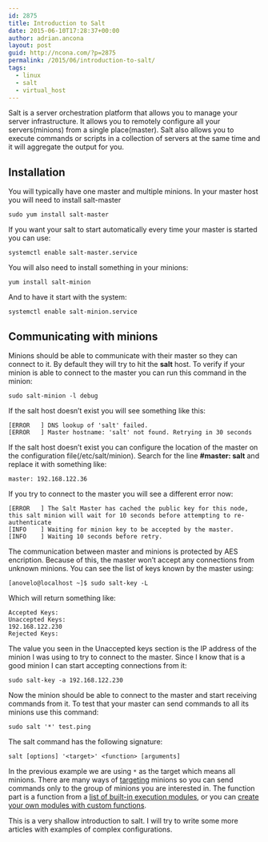 ```yaml
---
id: 2875
title: Introduction to Salt
date: 2015-06-10T17:28:37+00:00
author: adrian.ancona
layout: post
guid: http://ncona.com/?p=2875
permalink: /2015/06/introduction-to-salt/
tags:
  - linux
  - salt
  - virtual_host
---
```

Salt is a server orchestration platform that allows you to manage your server infrastructure. It allows you to remotely configure all your servers(minions) from a single place(master). Salt also allows you to execute commands or scripts in a collection of servers at the same time and it will aggregate the output for you.

## Installation

You will typically have one master and multiple minions. In your master host you will need to install salt-master

```
sudo yum install salt-master
```

If you want your salt to start automatically every time your master is started you can use:

```
systemctl enable salt-master.service
```

You will also need to install something in your minions:

```
yum install salt-minion
```

And to have it start with the system:

```
systemctl enable salt-minion.service
```

<!--more-->

## Communicating with minions

Minions should be able to communicate with their master so they can connect to it. By default they will try to hit the **salt** host. To verify if your minion is able to connect to the master you can run this command in the minion:

```
sudo salt-minion -l debug
```

If the salt host doesn&#8217;t exist you will see something like this:

```
[ERROR   ] DNS lookup of 'salt' failed.
[ERROR   ] Master hostname: 'salt' not found. Retrying in 30 seconds
```

If the salt host doesn&#8217;t exist you can configure the location of the master on the configuration file(/etc/salt/minion). Search for the line **#master: salt** and replace it with something like:

```
master: 192.168.122.36
```

If you try to connect to the master you will see a different error now:

```
[ERROR   ] The Salt Master has cached the public key for this node, this salt minion will wait for 10 seconds before attempting to re-authenticate
[INFO    ] Waiting for minion key to be accepted by the master.
[INFO    ] Waiting 10 seconds before retry.
```

The communication between master and minions is protected by AES encription. Because of this, the master won&#8217;t accept any connections from unknown minions. You can see the list of keys known by the master using:

```
[anovelo@localhost ~]$ sudo salt-key -L
```

Which will return something like:

```
Accepted Keys:
Unaccepted Keys:
192.168.122.230
Rejected Keys:
```

The value you seen in the Unaccepted keys section is the IP address of the minion I was using to try to connect to the master. Since I know that is a good minion I can start accepting connections from it:

```
sudo salt-key -a 192.168.122.230
```

Now the minion should be able to connect to the master and start receiving commands from it. To test that your master can send commands to all its minions use this command:

```
sudo salt '*' test.ping
```

The salt command has the following signature:

```
salt [options] '<target>' <function> [arguments]
```

In the previous example we are using `*` as the target which means all minions. There are many ways of [targeting](http://docs.saltstack.com/en/latest/topics/targeting/index.html) minions so you can send commands only to the group of minions you are interested in. The function part is a function from a [list of built-in execution modules](http://docs.saltstack.com/en/latest/ref/modules/all/index.html#all-salt-modules), or you can [create your own modules with custom functions](http://docs.saltstack.com/en/latest/ref/modules/index.html).

This is a very shallow introduction to salt. I will try to write some more articles with examples of complex configurations.
